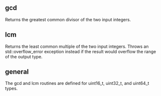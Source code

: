 ## gcd

Returns the greatest common divisor of the two input integers.

## lcm

Returns the least common multiple of the two input integers. Throws an std::overflow_error exception instead if the result would overflow the range of the output type.

## general

The gcd and lcm routines are defined for uint16_t, uint32_t, and uint64_t types.
